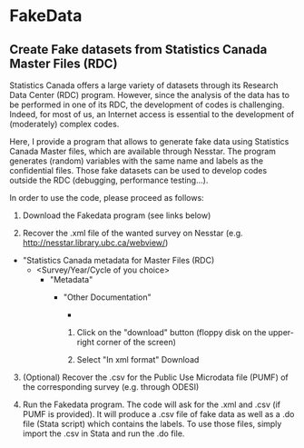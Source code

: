 # FakeData

## Create Fake datasets from Statistics Canada Master Files (RDC)

Statistics Canada offers a large variety of datasets through its Research Data Center (RDC) program. However, since the analysis of the data has to be performed in one of its RDC, the development of codes is challenging. Indeed, for most of us, an Internet access is essential to the development of (moderately) complex codes.

Here, I provide a program that allows to generate fake data using Statistics Canada Master files, which are available through Nesstar. The program generates (random) variables with the same name and labels as the confidential files. Those fake datasets can be used to develop codes outside the RDC (debugging, performance testing...).

In order to use the code, please proceed as follows:

1. Download the Fakedata program (see links below)

2. Recover the .xml file of the wanted survey on Nesstar (e.g. http://nesstar.library.ubc.ca/webview/)

  + "Statistics Canada metadata for Master Files (RDC)
    + <Survey/Year/Cycle of you choice>
      + "Metadata"
        + "Other Documentation"
          + <survey IMDB>
          
          1. Click on the "download" button (floppy disk on the upper-right corner of the screen)
          
          2. Select "In xml format" Download

3. (Optional) Recover the .csv for the Public Use Microdata file (PUMF) of the corresponding survey (e.g. through ODESI)

4. Run the Fakedata program. The code will  ask for the .xml and .csv (if PUMF is provided). It will produce a .csv file of fake data as well as a .do file (Stata script) which contains the labels. To use those files, simply import the .csv in Stata and run the .do file.

